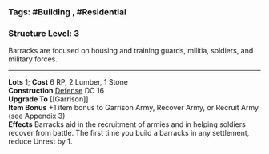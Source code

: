 ### Tags: #Building , #Residential
### Structure Level: 3

Barracks are focused on housing and training guards, militia, soldiers, and military forces.

---

**Lots** 1; **Cost** 6 RP, 2 Lumber, 1 Stone  
**Construction** [Defense](https://2e.aonprd.com/Skills.aspx?ID=21) DC 16  
**Upgrade To** [[Garrison]]  
**Item Bonus** +1 item bonus to Garrison Army, Recover Army, or Recruit Army (see Appendix 3)  
**Effects** Barracks aid in the recruitment of armies and in helping soldiers recover from battle. The first time you build a barracks in any settlement, reduce Unrest by 1.
